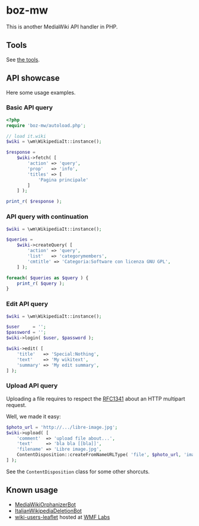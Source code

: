 # boz-mw

This is another MediaWiki API handler in PHP.

## Tools

See [the tools](./tools/README.md).

## API showcase

Here some usage examples.

### Basic API query

```php
<?php
require 'boz-mw/autoload.php';

// load it.wiki
$wiki = \wm\WikipediaIt::instance();

$response =
	$wiki->fetch( [
		'action' => 'query',
		'prop'   => 'info',
		'titles' => [
			'Pagina principale'
		]
	] );

print_r( $response );
```

### API query with continuation


```php
$wiki = \wm\WikipediaIt::instance();

$queries =
	$wiki->createQuery( [
		'action' => 'query',
		'list'   => 'categorymembers',
		'cmtitle' => 'Categoria:Software con licenza GNU GPL',
	] );

foreach( $queries as $query ) {
	print_r( $query );
}
```

### Edit API query

```php
$wiki = \wm\WikipediaIt::instance();

$user     = '';
$password = '';
$wiki->login( $user, $password );

$wiki->edit( [
	'title'   => 'Special:Nothing',
	'text'    => 'My wikitext',
	'summary' => 'My edit summary',
] );
```

### Upload API query

Uploading a file requires to respect the [RFC1341](https://tools.ietf.org/html/rfc1341) about an HTTP multipart request.

Well, we made it easy:

```php
$photo_url = 'http://.../libre-image.jpg';
$wiki->upload( [
	'comment'  => 'upload file about...',
	'text'     => 'bla bla [[bla]]',
	'filename' => 'Libre image.jpg',
	ContentDisposition::createFromNameURLType( 'file', $photo_url, 'image/jpg' ),
] );
```

See the `ContentDisposition` class for some other shorcuts.

## Known usage
* [MediaWikiOrphanizerBot](https://github.com/valerio-bozzolan/MediaWikiOrphanizerBot)
* [ItalianWikipediaDeletionBot](https://github.com/valerio-bozzolan/ItalianWikipediaDeletionBot)
* [wiki-users-leaflet](https://github.com/valerio-bozzolan/wiki-users-leaflet/) hosted at [WMF Labs](https://tools.wmflabs.org/it-wiki-users-leaflet/)
